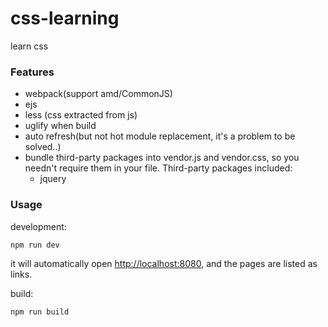 # css-learning
learn css

### Features
* webpack(support amd/CommonJS)
* ejs
* less (css extracted from js)
* uglify when build
* auto refresh(but not hot module replacement, it's a problem to be solved..)
* bundle third-party packages into vendor.js and vendor.css, so you needn't require them in your file. Third-party packages included:
    * jquery



### Usage

development:

```bash
npm run dev
```

it will automatically open [http://localhost:8080](http://localhost:8080), and the pages are listed as links.

build:

```bash
npm run build
```
